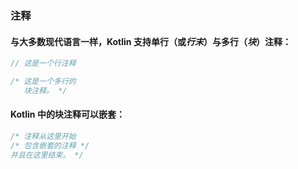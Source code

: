 ### 注释

#### 与大多数现代语言一样，Kotlin 支持单行（或<em>行末</em>）与多行（<em>块</em>）注释：

```kotlin
// 这是一个行注释

/* 这是一个多行的
   块注释。 */
```

#### Kotlin 中的块注释可以嵌套：

```kotlin
/* 注释从这里开始
/* 包含嵌套的注释 */
并且在这里结束。 */
```
